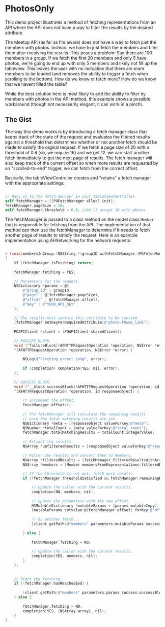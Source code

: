 # PhotosOnly

This demo project illustrates a method of fetching representations from an API where the API does not have a way to filter the results by the desired attribute.

The Meetup API (as far as I'm aware) does not have a way to fetch just the members with photos. Instead, we have to just fetch the members and filter them after receiving the results. 
This poses a problem: Say there are 100 members in a group. If we fetch the first 20 members and only 5 have photos, we're going to end up with only 5 members and likely not fill up the tableview. This leaves the user with no indication that there are more members to be loaded (and removes the ability to trigger a fetch when scrolling to the bottom). How do we know ot fetch more? How do we know that we havent filled the table?

While the best solution here is most likely to add the ability to filter by members with photos in the API method, this example shows a possible workaround (though not necessarily elegant, it can work in a pinch). 

## The Gist
The way this demo works is by introducing a fetch manager class that keeps track of the state of the request and evaluates the filtered results against a threshold that determines whether or not another fetch should be made to satisfy the orginal request. If we fetch a page size of 20 with a threshold of 0.8 (so, we require 16) and we get 12, we can start another fetch immediately to get the next page of results. The fetch manager will also keep track of the current offset so when more results are requested by an "scrolled-to-end" trigger, we can fetch from the correct offset.

Basically, the tableViewController creates and "retains" a fetch manager with the appropriate settings:
````objective-c

// Hang on to the fetch manager in your tableViewController.
self.fetchManager = [[POFetchManager alloc] init];
fetchManager.pageSize = 20;
self.fetchManager.threshold = 0.8; //We'll accept 16 with photos

````

The fetchManager is passed to a class method on the model class `Member` that is responsible for fetching from the API. The implementation of that method can then use the fetchManager to determine if it needs to fetch another page of results to satisfy the request. Here is an example implementation using AFNetworking for the network requests:
````objective-c

+ (void)membersInGroup:(NSString *)groupID withFetchManager:(POFetchManager *)fetchManager completion:(void (^)(BOOL doneFetching, NSArray *members, NSError *error))completion
{   
    if (fetchManager.isFetching) return;
    
    fetchManager.fetching = YES;
    
    // Parameters for the request.
    NSDictionary *params = @{
        @"group_id" : groupID,
        @"page" : @(fetchManager.pageSize),
        @"offset" : @(fetchManager.offset),
        @"key" : @"YOUR_API_KEY"
    };
    
    // The results must contain this attribute to be counted.
    [fetchManager setKeyForRequiredAttribute:@"photo.thumb_link"];
    
    POAPIClient *client = [POAPIClient sharedClient];
    
    // FAILURE BLOCK.
    void (^failureBlock)(AFHTTPRequestOperation *operation, NSError *error) =
    ^(AFHTTPRequestOperation *operation, NSError *error) {
        
        NSLog(@"Fetching error: \n%@", error);
        
        if (completion) completion(YES, nil, error);
    };
    
    // SUCCESS BLOCK.
    void (^__block successBlock)(AFHTTPRequestOperation *operation, id responseObject) =
    ^(AFHTTPRequestOperation *operation, id responseObject) {
        
        // Increment the offset.
        fetchManager.offset++;
        
        // The fetchManager will calculate the remaining results
        // once the total matching results are set.
        NSDictionary *meta = [responseObject valueForKey:@"meta"];
        NSNumber *totalCount = [meta valueForKey:@"total_count"];
        fetchManager.totalMatchingResults = totalCount.integerValue;
        
        // Extract the results.
        NSArray *unfilteredResults = [responseObject valueForKey:@"results"];
        
        // Filter the results and convert them to Members.
        NSArray *filteredResults = [fetchManager filteredResultsWithArray:unfilteredResults];
        NSArray *members = [Member membersFromRepresentations:filteredResults];
        
        // If the threshold is not met, fetch more results.
        if (!fetchManager.thresholdSatisfied && fetchManager.remainingResults > 0) {

            // Update the caller with the current results.
            completion(NO, members, nil);
            
            // Update the parameters with the new offset.
            NSMutableDictionary *mutableParams = [params mutableCopy];
            [mutableParams setValue:@(fetchManager.offset) forKey:@"offset"];
            
            // Do another fetch...
            [client getPath:@"members" parameters:mutableParams success:successBlock failure:failureBlock];
            
        } else {
            
            fetchManager.fetching = NO;
            
            // Update the caller with the current results.
            completion(YES, members, nil);
        }
    };
    
    
    // Start the fetching...
    if (!fetchManager.hasReachedEnd) {
    
        [client getPath:@"members" parameters:params success:successBlock failure:failureBlock];
    } else {
        
        fetchManager.fetching = NO;
        completion(YES, [NSArray array], nil);
    }
}

````
